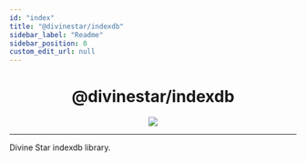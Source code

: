 ```yaml
---
id: "index"
title: "@divinestar/indexdb"
sidebar_label: "Readme"
sidebar_position: 0
custom_edit_url: null
---
```


<h1 align="center">
@divinestar/indexdb
</h1>

<p align="center">
<img src="https://divine-star-software.github.io/DigitalAssets/images/logo-small.png"/>
</p>

---

Divine Star indexdb library.
